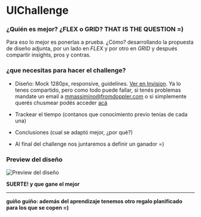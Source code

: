 # UIChallenge

### ¿Quién es mejor? ¿FLEX o GRID? THAT IS THE QUESTION =)

Para eso lo mejor es ponerlas a prueba. ¿Cómo? desarrollando la propuesta de diseño adjunta, por un lado en _FLEX_ y por otro en _GRID_ y después compartir insights, pros y contras.

### ¿que necesitas para hacer el challenge?

- Diseño: Mock 1280px, responsive, guidelines. [Ver en Invision](https://projects.invisionapp.com/d/main#/projects/prototypes/15530047).
Ya lo tenes compartido, pero como todo puede fallar, si tenés problemas mandate un email a <mmassimino@fromdoppler.com> o si simplemente querés chusmear podés acceder [acá](https://projects.invisionapp.com/share/KQOC0Z6XZ4W)

- Trackear el tiempo (contanos que conocimiento previo tenías de cada una)

- Conclusiones (cual se adaptó mejor, ¿por qué?)

- Al final del challenge nos juntaremos a definir un ganador =)

### Preview del diseño

![Preview del diseño](https://s3.invisionapp-cdn.com/storage.invisionapp.com/screens/files/322661617.png?x-amz-meta-iv=8&response-cache-control=max-age%3D2419200&x-amz-meta-ck=70f8b3be5307333638a63ca86ee90c37&AWSAccessKeyId=AKIAJFUMDU3L6GTLUDYA&Expires=1541030400&Signature=ZpUC0q%2FWr91uUXcGhOMwsA%2BLC2I%3D)

**SUERTE! y que gane el mejor**

-----------------------------------------------

**guiño guiño: además del aprendizaje tenemos otro regalo planificado para los que se copen =)**
